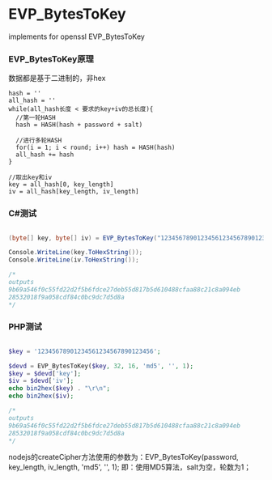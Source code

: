 # EVP_BytesToKey
implements for openssl EVP_BytesToKey

### EVP_BytesToKey原理
数据都是基于二进制的，非hex
```text
hash = ''
all_hash = ''
while(all_hash长度 < 要求的key+iv的总长度){
  //第一轮HASH
  hash = HASH(hash + password + salt)

  //进行多轮HASH
  for(i = 1; i < round; i++) hash = HASH(hash)
  all_hash += hash
}

//取出key和iv
key = all_hash[0, key_length]
iv = all_hash[key_length, iv_length]
```

### C#测试
```csharp

(byte[] key, byte[] iv) = EVP_BytesToKey("12345678901234561234567890123456".ToASCIIBytes(), 32, 16, "md5", null, 1);

Console.WriteLine(key.ToHexString());
Console.WriteLine(iv.ToHexString());

/*
outputs
9b69a546f0c55fd22d2f5b6fdce27deb55d817b5d610488cfaa88c21c8a094eb
28532018f9a058cdf84c0bc9dc7d5d8a
*/
```



### PHP测试
```php

$key = '12345678901234561234567890123456';

$devd = EVP_BytesToKey($key, 32, 16, 'md5', '', 1);
$key = $devd['key'];
$iv = $devd['iv'];
echo bin2hex($key) . "\r\n";
echo bin2hex($iv);

/*
outputs
9b69a546f0c55fd22d2f5b6fdce27deb55d817b5d610488cfaa88c21c8a094eb
28532018f9a058cdf84c0bc9dc7d5d8a
*/
```


nodejs的createCipher方法使用的参数为：EVP_BytesToKey(password, key_length, iv_length, 'md5', '', 1);
即：使用MD5算法，salt为空，轮数为1；
